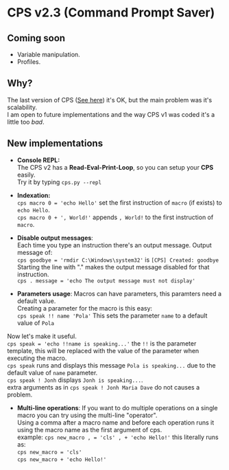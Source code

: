 # CPS v2.3 (Command Prompt Saver)

## Coming soon
- Variable manipulation.
- Profiles.

## Why?
The last version of CPS ([See here](https://github.com/POLA-LCS/CPS)) it's OK, but the main problem was it's scalability.  
I am open to future implementations and the way CPS v1 was coded it's a little too _bad_.

## New implementations
- **Console REPL:**  
The CPS v2 has a **Read-Eval-Print-Loop**, so you can setup your **CPS** easily.  
Try it by typing `cps.py --repl`

- **Indexation:**  
`cps macro 0 = 'echo Hello'` set the first instruction of `macro` (if exists) to `echo Hello`.  
`cps macro 0 + ', World!'` appends `, World!` to the first instruction of `macro`.

- **Disable output messages**:  
Each time you type an instruction there's an output message. Output message of:  
`cps goodbye = 'rmdir C:\Windows\system32'` is `[CPS] Created: goodbye`  
Starting the line with "." makes the output message disabled for that instruction.  
`cps . message = 'echo The output message must not display'`

- **Parameters usage**:
Macros can have parameters, this paramters need a default value.  
Creating a parameter for the macro is this easy:  
`cps speak !! name 'Pola'` This sets the parameter `name` to a default value of `Pola` 

Now let's make it useful.  
`cps speak = 'echo !!name is speaking...'` the `!!` is the parameter template, this will be replaced with the value of the parameter when executing the macro.  
`cps speak` runs and displays this message `Pola is speaking...` due to the default value of `name` parameter.  
`cps speak ! Jonh` displays `Jonh is speaking...`.  
extra arguments as in `cps speak ! Jonh Maria Dave` do not causes a problem.  

- **Multi-line operations**:
If you want to do multiple operations on a single macro you can try using the multi-line "operator".  
Using a comma after a macro name and before each operation runs it using the macro name as the first argument of cps.  
example: `cps new_macro , = 'cls' , + 'echo Hello!'` this literally runs as:  
`cps new_macro = 'cls'`  
`cps new_macro + 'echo Hello!'`  